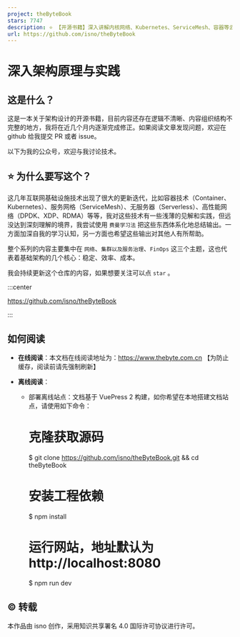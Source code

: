 ```yaml
---
project: theByteBook
stars: 7747
description: ⭐ 【开源书籍】深入讲解内核网络、Kubernetes、ServiceMesh、容器等云原生相关技术。经历实践检验的 DevOps、SRE指南。如发现错误，谢谢提issue
url: https://github.com/isno/theByteBook
---
```


深入架构原理与实践
=========

这是什么？
-----

这是一本关于架构设计的开源书籍，目前内容还存在逻辑不清晰、内容组织结构不完整的地方，我将在近几个月内逐渐完成修正。如果阅读文章发现问题，欢迎在 github 给我提交 PR 或者 issue。

以下为我的公众号，欢迎与我讨论技术。

⭐️ 为什么要写这个？
-----------

这几年互联网基础设施技术出现了很大的更新迭代，比如容器技术（Container、Kubernetes）、服务网格（ServiceMesh）、无服务器（Serverless）、高性能网络（DPDK、XDP、RDMA）等等，我对这些技术有一些浅薄的见解和实践，但远没达到深刻理解的境界，我尝试使用 `费曼学习法` 把这些东西体系化地总结输出。一方面加深自我的学习认知，另一方面也希望这些输出对其他人有所帮助。

整个系列的内容主要集中在 `网络`、`集群以及服务治理`、`FinOps` 这三个主题，这也代表着基础架构的几个核心：稳定、效率、成本。

我会持续更新这个仓库的内容，如果想要关注可以点 `star` 。

:::center

https://github.com/isno/theByteBook

:::

如何阅读
----

-   **在线阅读**：本文档在线阅读地址为：https://www.thebyte.com.cn 【为防止缓存，阅读前请先强制刷新】
    
-   **离线阅读**：
    
    -   部署离线站点：文档基于 VuePress 2 构建，如你希望在本地搭建文档站点，请使用如下命令：
        
        # 克隆获取源码
        $ git clone https://github.com/isno/theByteBook.git && cd theByteBook
        
        # 安装工程依赖
        $ npm install
        
        # 运行网站，地址默认为 http://localhost:8080
        $ npm run dev
        

©️ 转载
-----

  
本作品由 isno 创作，采用知识共享署名 4.0 国际许可协议进行许可。
